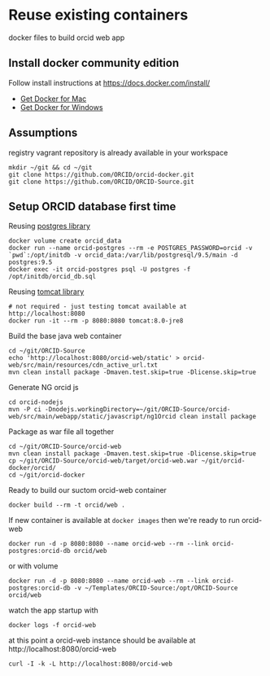 # Reuse existing containers

docker files to build orcid web app

## Install docker community edition

Follow install instructions at https://docs.docker.com/install/

* [Get Docker for Mac](https://download.docker.com/mac/stable/Docker.dmg)
* [Get Docker for Windows](https://download.docker.com/win/stable/Docker%20for%20Windows%20Installer.exe)

## Assumptions

registry vagrant repository is already available in your workspace

    mkdir ~/git && cd ~/git
    git clone https://github.com/ORCID/orcid-docker.git
    git clone https://github.com/ORCID/ORCID-Source.git

## Setup ORCID database first time

Reusing [postgres library](https://docs.docker.com/samples/library/postgres/)

    docker volume create orcid_data
    docker run --name orcid-postgres --rm -e POSTGRES_PASSWORD=orcid -v `pwd`:/opt/initdb -v orcid_data:/var/lib/postgresql/9.5/main -d postgres:9.5
    docker exec -it orcid-postgres psql -U postgres -f /opt/initdb/orcid_db.sql

Reusing [tomcat library](https://docs.docker.com/samples/library/tomcat/)

    # not required - just testing tomcat available at http://localhost:8080
    docker run -it --rm -p 8080:8080 tomcat:8.0-jre8

Build the base java web container

    cd ~/git/ORCID-Source
    echo 'http://localhost:8080/orcid-web/static' > orcid-web/src/main/resources/cdn_active_url.txt
    mvn clean install package -Dmaven.test.skip=true -Dlicense.skip=true

Generate NG orcid js

    cd orcid-nodejs
    mvn -P ci -Dnodejs.workingDirectory=~/git/ORCID-Source/orcid-web/src/main/webapp/static/javascript/ng1Orcid clean install package

Package as war file all together

    cd ~/git/ORCID-Source/orcid-web
    mvn clean install package -Dmaven.test.skip=true -Dlicense.skip=true
    cp ~/git/ORCID-Source/orcid-web/target/orcid-web.war ~/git/orcid-docker/orcid/
    cd ~/git/orcid-docker

Ready to build our suctom orcid-web container

    docker build --rm -t orcid/web .

If new container is available at `docker images` then we're ready to run orcid-web

    docker run -d -p 8080:8080 --name orcid-web --rm --link orcid-postgres:orcid-db orcid/web

or with volume

    docker run -d -p 8080:8080 --name orcid-web --rm --link orcid-postgres:orcid-db -v ~/Templates/ORCID-Source:/opt/ORCID-Source orcid/web

watch the app startup with

    docker logs -f orcid-web

at this point a orcid-web instance should be available at http://localhost:8080/orcid-web

    curl -I -k -L http://localhost:8080/orcid-web







